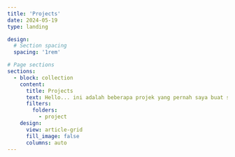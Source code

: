 ```yaml
---
title: 'Projects'
date: 2024-05-19
type: landing

design:
  # Section spacing
  spacing: '1rem'

# Page sections
sections:
  - block: collection
    content:
      title: Projects
      text: Hello... ini adalah beberapa projek yang pernah saya buat selama beberapa tahun terakhir, anda sudah bisa melihatnya dengan meng klik projek yang ingin anda lihat.
      filters:
        folders:
          - project
    design:
      view: article-grid
      fill_image: false
      columns: auto
---
```

